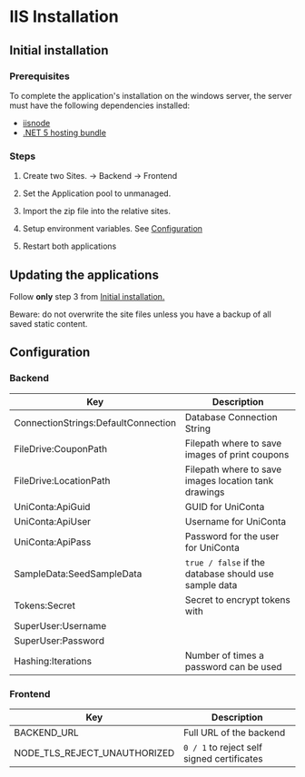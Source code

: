 # IIS Installation

## Initial installation

### Prerequisites

To complete the application's installation on the windows server, the server must have the following dependencies installed:

- [iisnode](https://github.com/Azure/iisnode)
- [.NET 5 hosting bundle](https://dotnet.microsoft.com/download/dotnet/5.0)

### Steps

1. Create two Sites.
   -> Backend
   -> Frontend

2. Set the Application pool to unmanaged.

3. Import the zip file into the relative sites.

4. Setup environment variables. See [Configuration](#Configuration)

5. Restart both applications

## Updating the applications

Follow **only** step 3 from [Initial installation.](#Initial%20installation)

Beware: do not overwrite the site files unless you have a backup of all saved static content.

## Configuration

### Backend

| Key                                 | Description                                           |
| ----------------------------------- | ----------------------------------------------------- |
| ConnectionStrings:DefaultConnection | Database Connection String                            |
| FileDrive:CouponPath                | Filepath where to save images of print coupons        |
| FileDrive:LocationPath              | Filepath where to save images location tank drawings  |
| UniConta:ApiGuid                    | GUID for UniConta                                     |
| UniConta:ApiUser                    | Username for UniConta                                 |
| UniConta:ApiPass                    | Password for the user for UniConta                    |
| SampleData:SeedSampleData           | `true / false` if the database should use sample data |
| Tokens:Secret                       | Secret to encrypt tokens with                         |
| SuperUser:Username                  |                                                       |
| SuperUser:Password                  |                                                       |
| Hashing:Iterations                  | Number of times a password can be used                |

### Frontend

| Key                          | Description                                |
| ---------------------------- | ------------------------------------------ |
| BACKEND_URL                  | Full URL of the backend                    |
| NODE_TLS_REJECT_UNAUTHORIZED | `0 / 1` to reject self signed certificates |
